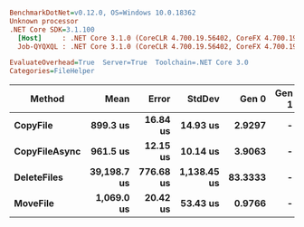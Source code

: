 ``` ini

BenchmarkDotNet=v0.12.0, OS=Windows 10.0.18362
Unknown processor
.NET Core SDK=3.1.100
  [Host]     : .NET Core 3.1.0 (CoreCLR 4.700.19.56402, CoreFX 4.700.19.56404), X64 RyuJIT
  Job-QYQXQL : .NET Core 3.1.0 (CoreCLR 4.700.19.56402, CoreFX 4.700.19.56404), X64 RyuJIT

EvaluateOverhead=True  Server=True  Toolchain=.NET Core 3.0  
Categories=FileHelper  

```
|        Method |        Mean |     Error |      StdDev |   Gen 0 | Gen 1 | Gen 2 | Allocated |
|-------------- |------------:|----------:|------------:|--------:|------:|------:|----------:|
|      **CopyFile** |    **899.3 us** |  **16.84 us** |    **14.93 us** |  **2.9297** |     **-** |     **-** |  **37.74 KB** |
| **CopyFileAsync** |    **961.5 us** |  **12.15 us** |    **10.14 us** |  **3.9063** |     **-** |     **-** |     **39 KB** |
|   **DeleteFiles** | **39,198.7 us** | **776.68 us** | **1,138.45 us** | **83.3333** |     **-** |     **-** | **985.82 KB** |
|      **MoveFile** |  **1,069.0 us** |  **20.42 us** |    **53.43 us** |  **0.9766** |     **-** |     **-** |  **14.16 KB** |

